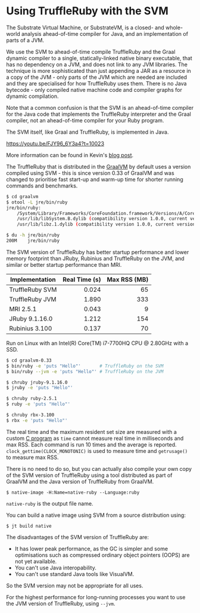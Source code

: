 # Using TruffleRuby with the SVM

The Substrate Virtual Machine, or SubstrateVM, is a closed- and whole-world
analysis ahead-of-time compiler for Java, and an implementation of parts of a
JVM.

We use the SVM to ahead-of-time compile TruffleRuby and the Graal dynamic
compiler to a single, statically-linked native binary executable, that has no
dependency on a JVM, and does not link to any JVM libraries. The technique is
more sophisticated than just appending a JAR as a resource in a copy of the JVM -
only parts of the JVM which are needed are included and they are specialised for
how TruffleRuby uses them. There is no Java bytecode - only compiled native
machine code and compiler graphs for dynamic compilation.

Note that a common confusion is that the SVM is an ahead-of-time compiler for
the Java code that implements the TruffleRuby interpreter and the Graal
compiler, not an ahead-of-time compiler for your Ruby program.

The SVM itself, like Graal and TruffleRuby, is implemented in Java.

https://youtu.be/FJY96_6Y3a4?t=10023

More information can be found in Kevin's
[blog post](http://nirvdrum.com/2017/02/15/truffleruby-on-the-substrate-vm.html).

The TruffleRuby that is distributed in the [GraalVM](../user/using-graalvm.md)
by default uses a version compiled using SVM - this is since version 0.33 of
GraalVM and was changed to prioritise fast start-up and warm-up time for shorter
running commands and benchmarks.

```bash
$ cd graalvm
$ otool -L jre/bin/ruby
jre/bin/ruby:
	/System/Library/Frameworks/CoreFoundation.framework/Versions/A/CoreFoundation (compatibility version 150.0.0, current version 1348.28.0)
	/usr/lib/libSystem.B.dylib (compatibility version 1.0.0, current version 1238.0.0)
	/usr/lib/libz.1.dylib (compatibility version 1.0.0, current version 1.2.8)

$ du -h jre/bin/ruby
200M	jre/bin/ruby
```

The SVM version of TruffleRuby has better startup performance and lower memory
footprint than JRuby, Rubinius and TruffleRuby on the JVM, and similar or better
startup performance than MRI.

| Implementation | Real Time (s) | Max RSS (MB) |
| -------------- | ------------: | -----------: |
| TruffleRuby SVM | 0.024 |  65 |
| TruffleRuby JVM | 1.890 | 333 |
| MRI 2.5.1       | 0.043 |   9 |
| JRuby 9.1.16.0  | 1.212 | 154 |
| Rubinius 3.100  | 0.137 |  70 |

Run on Linux with an Intel(R) Core(TM) i7-7700HQ CPU @ 2.80GHz with a SSD.

```bash
$ cd graalvm-0.33
$ bin/ruby -e 'puts "Hello"'       # TruffleRuby on the SVM
$ bin/ruby --jvm -e 'puts "Hello"' # TruffleRuby on the JVM

$ chruby jruby-9.1.16.0
$ jruby -e 'puts "Hello"'

$ chruby ruby-2.5.1
$ ruby -e 'puts "Hello"'

$ chruby rbx-3.100
$ rbx -e 'puts "Hello"'
```

The real time and the maximum resident set size are measured with a custom
[C program](https://gist.github.com/eregon/cbf6c89451ecf815463c00aef9745837)
as `time` cannot measure real time in milliseconds and max RSS.
Each command is run 10 times and the average is reported.
`clock_gettime(CLOCK_MONOTONIC)` is used to measure time and `getrusage()` to
measure max RSS.

There is no need to do so, but you can actually also compile your own copy of
the SVM version of TruffleRuby using a tool distributed as part of GraalVM and
the Java version of TruffleRuby from GraalVM.

```
$ native-image -H:Name=native-ruby --Language:ruby
```

`native-ruby` is the output file name.

You can build a native image using SVM from a source distribution using:

```
$ jt build native
```

The disadvantages of the SVM version of TruffleRuby are:

* It has lower peak performance, as the GC is simpler and some optimisations
  such as compressed ordinary object pointers (OOPS) are not yet available.
* You can't use Java interopability.
* You can't use standard Java tools like VisualVM.

So the SVM version may not be appropriate for all uses.

For the highest performance for long-running processes you want to use the
JVM version of TruffleRuby, using `--jvm`.
